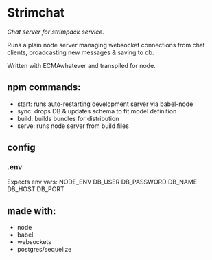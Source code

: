 # Strimchat

*Chat server for strimpack service.*

Runs a plain node server managing websocket connections from chat clients, broadcasting new messages & saving to db.

Written with ECMAwhatever and transpiled for node.

## npm commands:

* start: runs auto-restarting development server via babel-node
* sync: drops DB & updates schema to fit model definition
* build: builds bundles for distribution
* serve: runs node server from build files

## config

### .env
Expects env vars:
NODE_ENV
DB_USER
DB_PASSWORD
DB_NAME
DB_HOST
DB_PORT

## made with:

* node
* babel
* websockets
* postgres/sequelize